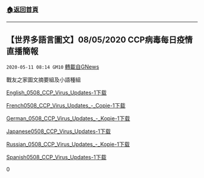 ###  [:house:返回首頁](https://github.com/ourhimalayas/txt)
---

## 【世界多語言圖文】08/05/2020 CCP病毒每日疫情直播簡報
`2020-05-11 08:14 GM10` [轉載自GNews](https://gnews.org/zh-hant/200057/)

戰友之家圖文摘要組及小語種組

[English\_0508\_CCP\_Virus\_Updates-1](https://s3.amazonaws.com/gnews-media-offload/wp-content/uploads/2020/05/11081210/English_0508_CCP_Virus_Updates-1.pdf)[下载](https://s3.amazonaws.com/gnews-media-offload/wp-content/uploads/2020/05/11081210/English_0508_CCP_Virus_Updates-1.pdf)

[French0508\_CCP\_Virus\_Updates\_-\_Copie-1](https://s3.amazonaws.com/gnews-media-offload/wp-content/uploads/2020/05/11081222/French0508_CCP_Virus_Updates_-_Copie-1.pdf)[下载](https://s3.amazonaws.com/gnews-media-offload/wp-content/uploads/2020/05/11081222/French0508_CCP_Virus_Updates_-_Copie-1.pdf)

[German\_0508\_CCP\_Virus\_Updates\_-\_Kopie-1](https://s3.amazonaws.com/gnews-media-offload/wp-content/uploads/2020/05/11081234/German_0508_CCP_Virus_Updates_-_Kopie-1.pdf)[下载](https://s3.amazonaws.com/gnews-media-offload/wp-content/uploads/2020/05/11081234/German_0508_CCP_Virus_Updates_-_Kopie-1.pdf)

[Japanese0508\_CCP\_Virus\_Updates-1](https://s3.amazonaws.com/gnews-media-offload/wp-content/uploads/2020/05/11081246/Japanese0508_CCP_Virus_Updates-1.pdf)[下载](https://s3.amazonaws.com/gnews-media-offload/wp-content/uploads/2020/05/11081246/Japanese0508_CCP_Virus_Updates-1.pdf)

[Russian\_0508\_CCP\_Virus\_Updates\_-\_Kopie-1](https://s3.amazonaws.com/gnews-media-offload/wp-content/uploads/2020/05/11081259/Russian_0508_CCP_Virus_Updates_-_Kopie-1.pdf)[下载](https://s3.amazonaws.com/gnews-media-offload/wp-content/uploads/2020/05/11081259/Russian_0508_CCP_Virus_Updates_-_Kopie-1.pdf)

[Spanish0508\_CCP\_Virus\_Updates-1](https://s3.amazonaws.com/gnews-media-offload/wp-content/uploads/2020/05/11081310/Spanish0508_CCP_Virus_Updates-1.pdf)[下载](https://s3.amazonaws.com/gnews-media-offload/wp-content/uploads/2020/05/11081310/Spanish0508_CCP_Virus_Updates-1.pdf)

0
